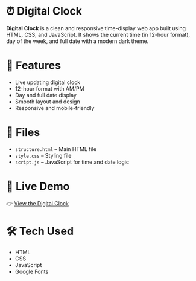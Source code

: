 # ⏰ Digital Clock

**Digital Clock** is a clean and responsive time-display web app built using HTML, CSS, and JavaScript. It shows the current time (in 12-hour format), day of the week, and full date with a modern dark theme.

# 🌟 Features

- Live updating digital clock
- 12-hour format with AM/PM
- Day and full date display
- Smooth layout and design
- Responsive and mobile-friendly

# 📁 Files

- `structure.html` – Main HTML file
- `style.css` – Styling file
- `script.js` – JavaScript for time and date logic

# 🔗 Live Demo

👉 [View the Digital Clock](https://siddhu0704.github.io/digital-clock/structure.html)

# 🛠 Tech Used

- HTML
- CSS
- JavaScript
- Google Fonts
